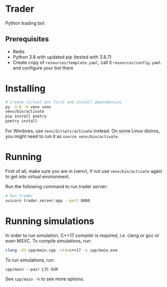 # Trader

Python trading bot

## Prerequisites
 - Redis
 - Python 3.8 with updated pip (tested with 3.8.7)
 - Create copy of `resources/template.yaml`, call it `resources/config.yaml` and configure your bot there

# Installing
```bash
# Create virtual env first and install dependencies
py -3.8 -m venv venv
venv/bin/activate
pip install poetry
poetry install
```
For Windows, use `venv/Scripts/activate` instead. On some Linux distros, you might need to run it as `source venv/bin/activate`.

# Running
First of all, make sure you are in (venv), if not use `venv/bin/activate` again to get into virtual environment.

Run the following command to run trader server:
```bash
# Run trader
uvicorn trader.server:app --port 8000
```

# Running simulations
In order to run simulation, C++17 compiler is required, i.e. clang or gcc or even MSVC.
To compile simulations, run:
```bash
clang -O3 cpp/main.cpp -std=c++17 -o cpp/main.exe
```
To run simulations, run:
```
cpp/main --pair LTC-EUR
```
See `cpp/main -h` to see more options.